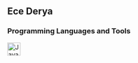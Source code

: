 ## Ece Derya

### Programming Languages and Tools
<img align="left" alt="Java" width="30px" style="padding-right-10px" img src="https://cdn.jsdelivr.net/gh/devicons/devicon@latest/icons/java/java-original.svg" />

<!--
**ecdry/ecdry** is a ✨ _special_ ✨ repository because its `README.md` (this file) appears on your GitHub profile.

Here are some ideas to get you started:

- 🔭 I’m currently working on ...
- 🌱 I’m currently learning ...
- 👯 I’m looking to collaborate on ...
- 🤔 I’m looking for help with ...
- 💬 Ask me about ...
- 📫 How to reach me: ...
- 😄 Pronouns: ...
- ⚡ Fun fact: ...
-->
